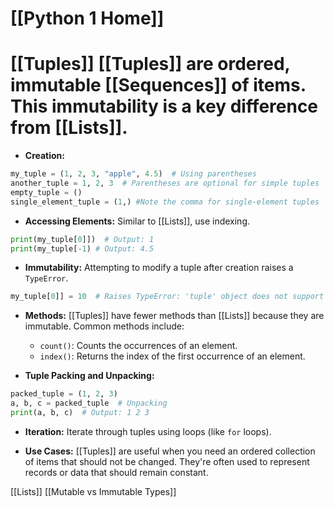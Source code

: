 # [[Python 1 Home]]
# [[Tuples]]  [[Tuples]] are ordered, immutable [[Sequences]] of items.  This immutability is a key difference from [[Lists]].

* **Creation:**
```python
my_tuple = (1, 2, 3, "apple", 4.5)  # Using parentheses
another_tuple = 1, 2, 3  # Parentheses are optional for simple tuples
empty_tuple = ()
single_element_tuple = (1,) #Note the comma for single-element tuples

```

* **Accessing Elements:** Similar to [[Lists]], use indexing.
```python
print(my_tuple[0]])  # Output: 1
print(my_tuple[-1) # Output: 4.5
```

* **Immutability:**  Attempting to modify a tuple after creation raises a `TypeError`.
```python
my_tuple[0]] = 10  # Raises TypeError: 'tuple' object does not support item assignment
```

* **Methods:** [[Tuples]] have fewer methods than [[Lists]] because they are immutable. Common methods include:
    * `count()`: Counts the occurrences of an element.
    * `index()`: Returns the index of the first occurrence of an element.


* **Tuple Packing and Unpacking:**
```python
packed_tuple = (1, 2, 3)
a, b, c = packed_tuple  # Unpacking
print(a, b, c)  # Output: 1 2 3

```

* **Iteration:**  Iterate through tuples using loops (like `for` loops).

* **Use Cases:** [[Tuples]] are useful when you need an ordered collection of items that should not be changed.  They're often used to represent records or data that should remain constant.


[[Lists]]
[[Mutable vs Immutable Types]]

